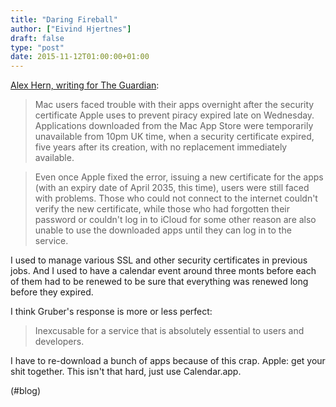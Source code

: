 ```yaml
---
title: "Daring Fireball"
author: ["Eivind Hjertnes"]
draft: false
type: "post"
date: 2015-11-12T01:00:00+01:00
---
```


[Alex
Hern, writing for The Guardian](http://www.theguardian.com/technology/2015/nov/12/apple-user-anger-mac-apps-break-security-certificate-lapse):

> Mac users faced trouble with their apps overnight after the security
> certificate Apple uses to prevent piracy expired late on Wednesday.
> Applications downloaded from the Mac App Store were temporarily
> unavailable from 10pm UK time, when a security certificate expired,
> five years after its creation, with no replacement immediately
> available.

<!--quoteend-->

> Even once Apple fixed the error, issuing a new certificate for the
> apps (with an expiry date of April 2035, this time), users were still
> faced with problems. Those who could not connect to the internet
> couldn't verify the new certificate, while those who had forgotten
> their password or couldn't log in to iCloud for some other reason are
> also unable to use the downloaded apps until they can log in to the
> service.

I used to manage various SSL and other security certificates in previous
jobs. And I used to have a calendar event around three monts before each
of them had to be renewed to be sure that everything was renewed long
before they expired.

I think Gruber's response is more or less perfect:

> Inexcusable for a service that is absolutely essential to users and
> developers.

I have to re-download a bunch of apps because of this crap. Apple: get
your shit together. This isn't that hard, just use Calendar.app.

(#blog)
